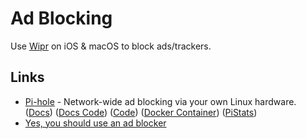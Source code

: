 # Ad Blocking

Use [Wipr](https://giorgiocalderolla.com/wipr.html) on iOS & macOS to block ads/trackers.

## Links

- [Pi-hole](https://pi-hole.net/) - Network-wide ad blocking via your own Linux hardware. ([Docs](https://docs.pi-hole.net/)) ([Docs Code](https://github.com/pi-hole/docs)) ([Code](https://github.com/pi-hole/pi-hole)) ([Docker Container](https://github.com/pi-hole/docker-pi-hole)) ([PiStats](https://github.com/Bunn/PiStats))
- [Yes, you should use an ad blocker](https://shouldiblockads.com/)